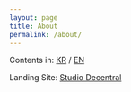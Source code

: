 ```yaml
---
layout: page
title: About
permalink: /about/
---
```





Contents in:
[KR](https://www.youtube.com/channel/UCsH44G5T4hHXYrb1aGUB1Gw) /
[EN](https://www.youtube.com/channel/UCwdlg1Cf0lIGJ9mD5XrRlCA)

Landing Site:
[Studio Decentral](http://www.studiodecentral.org/)
